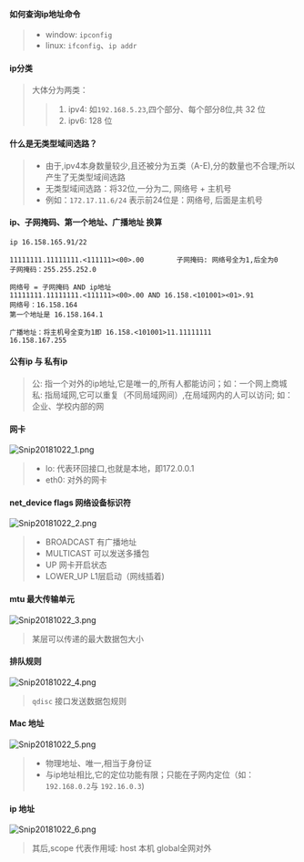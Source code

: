 #### 如何查询ip地址命令
> * window: `ipconfig`
> * linux: `ifconfig`、`ip addr`

#### ip分类
> 大体分为两类：
>> 1. ipv4: 如`192.168.5.23`,四个部分、每个部分8位,共 32 位
>> 2. ipv6: 128 位

#### 什么是无类型域间选路？
> * 由于,ipv4本身数量较少,且还被分为五类（A-E),分的数量也不合理;所以产生了无类型域间选路
> * 无类型域间选路：将32位,一分为二, 网络号 + 主机号
> * 例如：`172.17.11.6/24` 表示前24位是：网络号, 后面是主机号

#### ip、子网掩码、第一个地址、广播地址 换算
```
ip 16.158.165.91/22

11111111.11111111.<111111><00>.00        子网掩码: 网络号全为1,后全为0
子网掩码：255.255.252.0

网络号 = 子网掩码 AND ip地址
11111111.11111111.<111111><00>.00 AND 16.158.<101001><01>.91
网络号：16.158.164 
第一个地址是 16.158.164.1

广播地址：将主机号全变为1即 16.158.<101001>11.11111111
16.158.167.255
```

#### 公有ip 与 私有ip
> 公: 指一个对外的ip地址,它是唯一的,所有人都能访问；如：一个网上商城
> 私: 指局域网,它可以重复（不同局域网间）,在局域网内的人可以访问; 如：企业、学校内部的网

#### 网卡
![Snip20181022_1.png](https://i.loli.net/2018/10/22/5bcd99b004d69.png)
> * lo: 代表环回接口,也就是本地，即172.0.0.1
> * eth0: 对外的网卡

#### net_device flags 网络设备标识符
![Snip20181022_2.png](https://i.loli.net/2018/10/22/5bcd9a86c0831.png)
> * BROADCAST 有广播地址
> * MULTICAST 可以发送多播包
> * UP 网卡开启状态
> * LOWER_UP L1层启动（网线插着)

#### mtu 最大传输单元
![Snip20181022_3.png](https://i.loli.net/2018/10/22/5bcd9b8fc47cc.png)
> 某层可以传递的最大数据包大小

#### 排队规则
![Snip20181022_4.png](https://i.loli.net/2018/10/22/5bcd9c3934709.png)
> `qdisc` 接口发送数据包规则

#### Mac 地址
![Snip20181022_5.png](https://i.loli.net/2018/10/22/5bcd9ca05759f.png)
> * 物理地址、唯一,相当于身份证
> * 与ip地址相比,它的定位功能有限；只能在子网内定位（如：`192.168.0.2`与 `192.16.0.3`)

#### ip 地址
![Snip20181022_6.png](https://i.loli.net/2018/10/22/5bcd9da2bfe58.png)
> 其后,scope 代表作用域: host 本机 global全网对外


